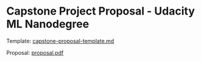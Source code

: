 # Capstone Project Proposal - Udacity ML Nanodegree

Template: [capstone-proposal-template.md](../master/capstone-proposal-template.md)

Proposal: [proposal.pdf](../master/proposal.pdf)
